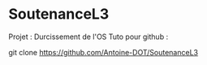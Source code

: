 # SoutenanceL3
Projet : Durcissement de l'OS
Tuto pour github : 

git clone https://github.com/Antoine-DOT/SoutenanceL3
